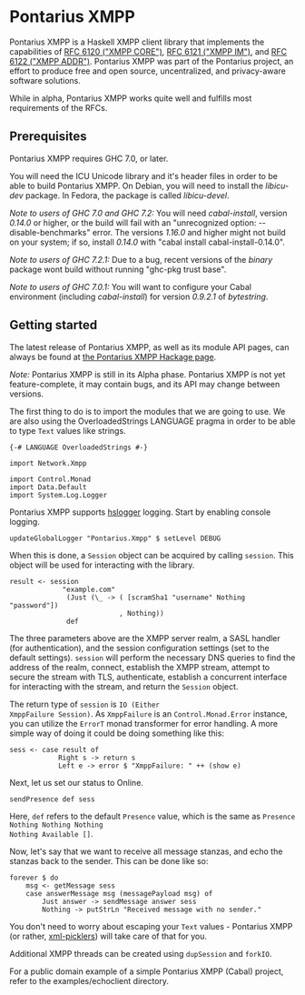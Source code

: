 Pontarius XMPP
==============

Pontarius XMPP is a Haskell XMPP client library that implements the capabilities
of [RFC 6120 ("XMPP CORE")](http://tools.ietf.org/html/rfc6120), [RFC 6121
("XMPP IM")](http://tools.ietf.org/html/rfc6121), and [RFC 6122 ("XMPP
ADDR")](http://tools.ietf.org/html/rfc6122). Pontarius XMPP was part of the
Pontarius project, an effort to produce free and open source, uncentralized, and
privacy-aware software solutions.

While in alpha, Pontarius XMPP works quite well and fulfills most requirements
of the RFCs.

Prerequisites
-------------

Pontarius XMPP requires GHC 7.0, or later.

You will need the ICU Unicode library and it's header files in order to be able
to build Pontarius XMPP. On Debian, you will need to install the *libicu-dev*
package. In Fedora, the package is called *libicu-devel*.

_Note to users of GHC 7.0 and GHC 7.2:_ You will need *cabal-install*, version
*0.14.0* or higher, or the build will fail with an "unrecognized option:
--disable-benchmarks" error. The versions *1.16.0* and higher might not build on
your system; if so, install *0.14.0* with "cabal install cabal-install-0.14.0".

_Note to users of GHC 7.2.1:_ Due to a bug, recent versions of the *binary*
package wont build without running "ghc-pkg trust base".

_Note to users of GHC 7.0.1:_ You will want to configure your Cabal environment
(including *cabal-install*) for version *0.9.2.1* of *bytestring*.

Getting started
---------------

The latest release of Pontarius XMPP, as well as its module API pages, can
always be found at [the Pontarius XMPP Hackage
page](http://hackage.haskell.org/package/pontarius-xmpp/).

_Note:_ Pontarius XMPP is still in its Alpha phase. Pontarius XMPP is not yet
feature-complete, it may contain bugs, and its API may change between versions.

The first thing to do is to import the modules that we are going to use. We are
also using the OverloadedStrings LANGUAGE pragma in order to be able to type
<code>Text</code> values like strings.

    {-# LANGUAGE OverloadedStrings #-}

    import Network.Xmpp

    import Control.Monad
    import Data.Default
    import System.Log.Logger

Pontarius XMPP supports [hslogger](http://hackage.haskell.org/package/hslogger)
logging. Start by enabling console logging.

    updateGlobalLogger "Pontarius.Xmpp" $ setLevel DEBUG

When this is done, a <code>Session</code> object can be acquired by calling
<code>session</code>. This object will be used for interacting with the library.

    result <- session
                 "example.com"
                  (Just (\_ -> ( [scramSha1 "username" Nothing "password"])
                               , Nothing))
                  def

The three parameters above are the XMPP server realm, a SASL handler (for
authentication), and the session configuration settings (set to the default
settings). <code>session</code> will perform the necessary DNS queries to find
the address of the realm, connect, establish the XMPP stream, attempt to secure
the stream with TLS, authenticate, establish a concurrent interface for
interacting with the stream, and return the <code>Session</code> object.

The return type of <code>session</code> is <code>IO (Either XmppFailure
Session)</code>. As <code>XmppFailure</code> is an
<code>Control.Monad.Error</code> instance, you can utilize the
<code>ErrorT</code> monad transformer for error handling. A more simple way of
doing it could be doing something like this:

    sess <- case result of
                Right s -> return s
                Left e -> error $ "XmppFailure: " ++ (show e)

Next, let us set our status to Online.

    sendPresence def sess

Here, <code>def</code> refers to the default <code>Presence</code> value, which
is the same as <code>Presence Nothing Nothing Nothing Nothing Available
[]</code>.

Now, let's say that we want to receive all message stanzas, and echo the stanzas
back to the sender. This can be done like so:

    forever $ do
        msg <- getMessage sess
        case answerMessage msg (messagePayload msg) of
            Just answer -> sendMessage answer sess
            Nothing -> putStrLn "Received message with no sender."

You don't need to worry about escaping your <code>Text</code> values - Pontarius
XMPP (or rather, [xml-picklers](https://github.com/Philonous/xml-picklers)) will
take care of that for you.

Additional XMPP threads can be created using <code>dupSession</code> and
<code>forkIO</code>.

For a public domain example of a simple Pontarius XMPP (Cabal) project, refer to
the examples/echoclient directory.
